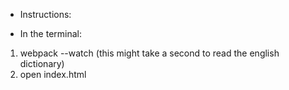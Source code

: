 * Instructions: 

* In the terminal:
1. webpack --watch (this might take a second to read the english dictionary)
2. open index.html